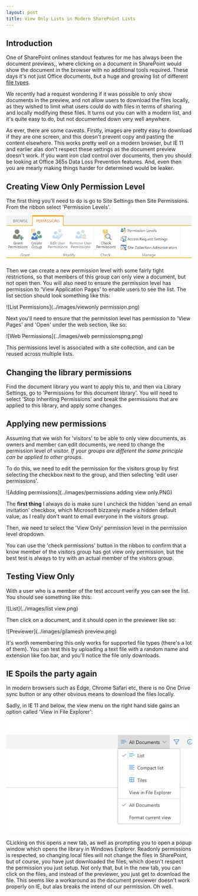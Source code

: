 ```yaml
---
layout: post
title: View Only Lists in Modern SharePoint Lists
---
```


## Introduction

One of SharePoint onlines standout features for me has always been the document previews,, where clicking on a document in SharePoint would show the document in the browser with no additional tools required. These days it's not just Office documents, but a huge and growing list of different [file types](https://support.office.com/en-us/article/file-types-supported-for-previewing-files-in-onedrive-sharepoint-and-teams-e054cd0f-8ef2-4ccb-937e-26e37419c5e4).

We recently had a request wondering if it was possible to only show documents in the preview, and not allow users to download the files locally, as they wished to limit what users could do with files in terms of sharing and locally modifying these files. It turns out you can with a modern list, and it's quite easy to do, but not documented down very well anywhere. 

As ever, there are some caveats. Firstly, images are pretty easy to download if they are one screen, and this doesn't prevent copy and pasting the content elsewhere. This works pretty well on a modern browser, but IE 11 and earlier alas don't respect these settings as the document preview doesn't work.
If you want iron clad control over documents, then you should be looking at Office 365s Data Loss Prevention features. And, even then you are mearly making things harder for determined would be leaker.

## Creating View Only Permission Level

The first thing you'll need to do is go to Site Settings then Site Permissions. From the ribbon select 'Permission Levels'.

![Ribbon](../images/ribbon.PNG)

Then we can create a new permission level with some fairly tight restrictions, so that members of this group can only view a document, but not open then. You will also need to ensure the permission level has permission to 'View Application Pages' to enable users to see the list. The list section should look something like this:

![List Permissions](../images/viewonly permission.png)

Next you'll need to ensure that the permission level has permission to 'View Pages' and 'Open' under the web section, like so:

![Web Permissions](../images/web permissionspng.png)

This permissions level is associated with a site collection, and can be reused across multiple lists.

## Changing the library permissions

Find the document library you want to apply this to, and then via Library Settings, go to 'Permissions for this document library'. You will need to select 'Stop Inheriting Permissions' and break the permissions that are applied to this library, and apply some changes.

## Applying new permissions

Assuming that we wish for 'visitors' to be able to only view documents, as owners and member can edit documents, we need to change the permission level of visitor. *If your groups are different the same principle can be applied to other groups.*

To do this, we need to edit the permission for the visitors group by first selecting the checkbox next to the group, and then selecting 'edit user permissions'.

![Adding permissions](../images/permissions adding view only.PNG)

The **first thing** I always do is make sure I uncheck the hidden 'send an email invitation' checkbox, which Microsoft bizzarely made a hidden default value, as I really don't want to email everyone in the visitors group.

Then, we need to select the 'View Only' permission level in the permission level dropdown.

You can use the 'check permissions' button in the ribbon to confirm that a know member of the visitors group has got view only permission, but the best test is always to try with an actual member of the visitors group.

## Testing View Only

With a user who is a member of the test account verify you can see the list. You should see something like this:

![List](../images/list view.png)

Then click on a document, and it should open in the previewer like so:

![Previewer](../images/gilamesh preview.png)

It's worth remembering this only works for supported file types (there's a lot of them). You can test this by uploading a text file with a random name and extension like foo.bar, and you'll notice the file only downloads.

## IE Spoils the party again

In modern browsers such as Edge, Chrome Safari etc, there is no One Drive sync button or any other obvious means to download the files locally.

Sadly, in IE 11 and below, the view menu on the right hand side gains an option called 'View in File Explorer':

![IE 11](../images/ie11.png)

CLicking on this opens a new tab, as well as prompting you to open a popup window which opens the library in Windows Explorer. Readonly permissions is respected, so changing local files will not change the files in SharePoint, but of course, you have just downloaded the files, which doesn't respect the permission you just setup. Not only that, but in the new tab, you can click on the files, and instead of the previewer, you just get to download the file. 
This seems like a workaround as the document previewer doesn't work properly on IE, but alas breaks the intend of our permission. Oh well.




